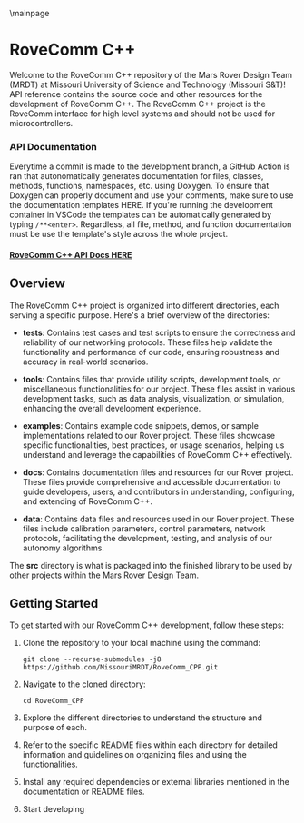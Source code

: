 \mainpage

# RoveComm C++

Welcome to the RoveComm C++ repository of the Mars Rover Design Team (MRDT) at Missouri University of Science and Technology (Missouri S&T)! API reference contains the source code and other resources for the development of RoveComm C++. The RoveComm C++ project is the RoveComm interface for high level systems and should not be used for microcontrollers.

### API Documentation
Everytime a commit is made to the development branch, a GitHub Action is ran that autonomatically generates documentation for files, classes, methods, functions, namespaces, etc. using Doxygen. To ensure that Doxygen can properly document and use your comments, make sure to use the documentation templates HERE. If you're running the development container in VSCode the templates can be automatically generated by typing `/**<enter>`. Regardless, all file, method, and function documentation must be use the template's style across the whole project.

#### [RoveComm C++ API Docs HERE](https://missourimrdt.github.io/RoveComm_CPP/)


## Overview

The RoveComm C++ project is organized into different directories, each serving a specific purpose. Here's a brief overview of the directories:

- **tests**: Contains test cases and test scripts to ensure the correctness and reliability of our networking protocols. These files help validate the functionality and performance of our code, ensuring robustness and accuracy in real-world scenarios.

- **tools**: Contains files that provide utility scripts, development tools, or miscellaneous functionalities for our project. These files assist in various development tasks, such as data analysis, visualization, or simulation, enhancing the overall development experience.

- **examples**: Contains example code snippets, demos, or sample implementations related to our Rover project. These files showcase specific functionalities, best practices, or usage scenarios, helping us understand and leverage the capabilities of RoveComm C++ effectively.

- **docs**: Contains documentation files and resources for our Rover project. These files provide comprehensive and accessible documentation to guide developers, users, and contributors in understanding, configuring, and extending of RoveComm C++.

- **data**: Contains data files and resources used in our Rover project. These files include calibration parameters, control parameters, network protocols, facilitating the development, testing, and analysis of our autonomy algorithms.

The **src** directory is what is packaged into the finished library to be used by other projects within the Mars Rover Design Team.

## Getting Started

To get started with our RoveComm C++ development, follow these steps:

1. Clone the repository to your local machine using the command:
   ```
   git clone --recurse-submodules -j8 https://github.com/MissouriMRDT/RoveComm_CPP.git
   ```

2. Navigate to the cloned directory:
   ```
   cd RoveComm_CPP
   ```

3. Explore the different directories to understand the structure and purpose of each.

4. Refer to the specific README files within each directory for detailed information and guidelines on organizing files and using the functionalities.

5. Install any required dependencies or external libraries mentioned in the documentation or README files.

6. Start developing
